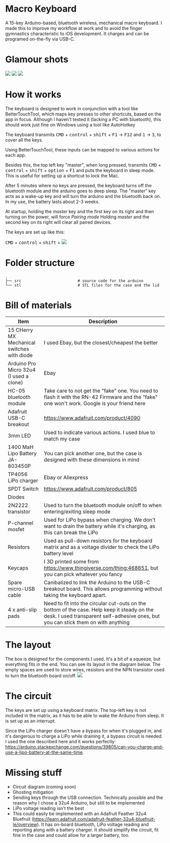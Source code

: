 # Macro Keyboard
A 15-key Arduino-based, bluetooth wireless, mechanical macro keyboard.
I made this to improve my workflow at work and to avoid the finger gymnastics characteristic to iOS development. It charges and can be programed on-the-fly via USB-C.
# Glamour shots
![](/rsc/final3.jpg)
![](/rsc/final1.jpg)
![](/rsc/final2.jpg)
# How it works
The keyboard is designed to work in conjunction with a tool like BetterTouchTool, which maps key presses to other shortcuts, based on the app in focus. Although I haven't tested it (lacking a PC with bluetooth), this should work just fine on Windows using a tool like AutoHotkey

The keyboard transmits <kbd>CMD</kbd> + <kbd>control</kbd> + <kbd>shift</kbd> + <kbd>F1</kbd> -> <kbd>F12</kbd> and <kbd>1</kbd> ->  <kbd>3</kbd>, to cover all the keys.

Using BetterTouchTool, these inputs can be mapped to various actions for each app.

Besides this, the top left key "master", when long pressed, transmits <kbd>CMD</kbd> + <kbd>control</kbd> + <kbd>shift</kbd> + <kbd>option</kbd> + <kbd>F1</kbd> and puts the keyboard in sleep mode. This is useful for setting up a shortcut to lock the Mac.

After 5 minutes where no keys are pressed, the keyboard turns off the bluetooth module and the arduino goes to deep sleep. The "master" key acts as a wake-up key and will turn the arduino and the bluetooth back on.
In my use, the battery lasts about 2-3 weeks.

At startup, holding the *master* key and the first key on its right and then turning on the power, will force *Pairing mode*
Holding *master* and the second key on its right will clear all paired devices.

The keys are set up like this:

<kbd>CMD</kbd> + <kbd>control</kbd> + <kbd>shift</kbd> + 
![](/rsc/key_layout.png)

# Folder structure

    .
    ├── src                         # source code for the arduino
    └── stl                         # STL files for the case and the lid

# Bill of materials
| Item | Description |
| ------ | ------ |
| 15 CHerry MX Mechanical switches with diode | I used Ebay, but the closest/cheapest the better |
| Arduino Pro Micro 32u4 (I used a clone) | Ebay |
| HC-05 bluetooth module | Take care to not get the "fake" one. You need to flash it with the RN-42 Firmware and the "fake" one won't work. Google is your friend here |
| Adafruit USB-C breakout | https://www.adafruit.com/product/4090 |
| 3mm LED | Used to indicate various actions. I used blue to match my case |
| 1400 MaH Lipo Battery JA-803450P | You can pick another one, but the case is designed with these dimensions in mind |
| TP4056 LiPo charger | Ebay or Aliexpress |
| SPDT Switch | https://www.adafruit.com/product/805 |
| Diodes | |
| 2N2222 transistor | Used to turn the bluetooth module on/off to when entering/exiting sleep mode |
| P-channel mosfet | Used for LiPo bypass when charging. We don't want to drain the battery while it's charging, as this can break the LiPo |
| Resistors | Used as pull-down resistors for the keyboard matrix and as a voltage divider to check the LiPo battery level |
| Keycaps | I 3D printed some from https://www.thingiverse.com/thing:468651, but you can pick whatever you fancy |
| Spare micro-USB cable | Canibalized to link the Arduino to the USB-C breakout board. This allows programming without taking the keyboard apart. |
| 4 x anti-slip pads | Need to fit into the circular cut-outs on the bottom of the case. Help keep it steady on the desk. I used transparent self-adhesive ones, but you can stick them on with anything |

# The layout
The box is designed for the components I used. It's a bit of a squeeze, but everything fits in the end. You can see its layout in the diagram below. The empty spaces are used to store wires, resistors and the NPN transistor used to turn the bluetooth board on/off.
![](/rsc/layout_diagram.png)

# The circuit
The keys are set up using a keyboard matrix. The top-left key is not included in the matrix, as it has to be able to wake the Arduino from sleep. It is set up as an interrupt.

Since the LiPo charger doesn't have a bypass for when it's plugged in, and it's dangerous to charge a LiPo while draining it, a bypass circuit is needed. I used the one described here and it works perfectly: https://arduino.stackexchange.com/questions/39805/can-you-charge-and-use-a-lipo-battery-at-the-same-time.

# Missing stuff
- Circuit diagram (coming soon)
- Ghosting mitigation
- Sending keys through the USB connection. Technically possible and the reason why I chose a 32u4 Arduino, but still to be implemented
- LiPo voltage reading isn't the best
- This could easily be implemented with an Adafruit Feather 32u4 Bluefruit (https://learn.adafruit.com/adafruit-feather-32u4-bluefruit-le/overview). It has on-board bluetooth, LiPo voltage reading and reporting along with a battery charger. It should simplify the circuit, fit fine in the case and could allow for a larger battery, too.